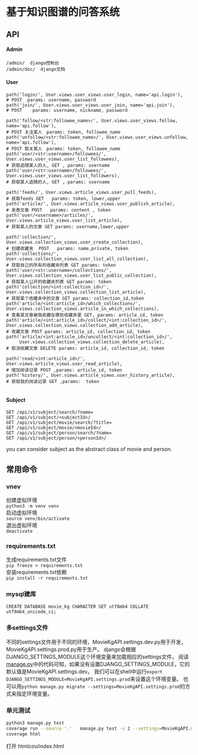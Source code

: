 
# 基于知识图谱的问答系统

## API

#### Admin

```plain
/admin/  django控制台
/admin/doc/  django文档
```

#### User

```plain
path('login/', User.views.user_views.user_login, name='api.login'),
# POST  params: username, password
path('join/', User.views.user_views.user_join, name='api.join'),
# POST    params: username, nickname, password

path('follow/<str:followee_name>/', User.views.user_views.follow, name='api.follow'),
# POST 关注某人　params: token, followee_name
path('unfollow/<str:followee_name>/', User.views.user_views.unfollow, name='api.follow'),
# POST 取关某人　params: token, followee_name
path('user/<str:username>/followees/', User.views.user_views.user_list_followees),
# 获取追随某人的人, GET , params: username
path('user/<str:username>/followees/', User.views.user_views.user_list_followers),
# 获取某人追随的人, GET , params: username

path('feeds/', User.views.article_views.user_pull_feeds),
# 获取feeds GET   params: token, lower,upper
path('article/', User.views.article_views.user_publish_article),
# 发表文章 POST   params: content , token
path('user/<username>/articles/', User.views.article_views.user_list_article),
# 获取某人的文章 GET params: username,lower,upper

path('collection/', User.views.collection_views.user_create_collection),
# 创建收藏夹  POST   params: name,private, token
path('collections/', User.views.collection_views.user_list_all_collection),
# 获取自己的所有的收藏夹列表 GET params: token
path('user/<str:username>/collections/', User.views.collection_views.user_list_public_collection),
# 获取某人公开的收藏夹列表 GET params: token
path('collection/<int:collection_id>/', User.views.collection_views.collection_list_article),
# 获取某个收藏夹中的文章 GET params: collection_id,token
path('article/<int:article_id>/which_collections/', User.views.collection_views.article_in_which_collections),
# 查看某文章被我收藏在哪些收藏夹里 GET, params: article_id, token
path('article/<int:article_id>/collect/<int:collection_id>/', User.views.collection_views.collection_add_article),
# 收藏文章 POST params: article_id, collection_id, token
path('article/<int:article_id>/uncollect/<int:collection_id>/',
     User.views.collection_views.collection_delete_article),
# 取消收藏文章 DELETE params: article_id, collection_id, token

path('read/<int:article_id>/', User.views.article_views.user_read_article),
# 增加阅读记录 POST ,params: article_id, token
path('history/', User.views.article_views.user_history_article),
# 获取我的阅读记录 GET ,params:  token
    
```

#### Subject

```plain
GET /api/v1/subject/search/?name=
GET /api/v1/subject/<subjectId>/
GET /api/v1/subject/movie/search/?title=
GET /api/v1/subject/movie/<movieId>/
GET /api/v1/subject/person/search/?name=
GET /api/v1/subject/person/<personId>/
```
you can consider subject as the abstract class of movie and person.



## 常用命令

### vnev

创建虚拟环境  
`python3 -m venv venv`  
启动虚拟环境  
`source venv/bin/activate`  
退出虚拟环境  
`deactivate`


### requirements.txt

生成requirements.txt文件  
`pip freeze > requirements.txt`  
安装requirements.txt依赖  
`pip install -r requirements.txt`  

### mysql建库
```mysql
CREATE DATABASE movie_kg CHARACTER SET utf8mb4 COLLATE utf8mb4_unicode_ci;
```

### 多settings文件

不同的settings文件用于不同的环境，MovieKgAPI.settings.dev.py用于开发，MovieKgAPI.settings.prod.py用于生产。
django会根据DJANGO_SETTINGS_MODULE这个环境变量来加载相应的settings文件，
阅读[manage.py](./manag.py)中的代码可知，如果没有设置DJANGO_SETTINGS_MODULE，它的默认值是MovieKgAPI.settings.dev。
我们可以在shell中运行`export DJANGO_SETTINGS_MODULE=MovieKgAPI.settings.prod`来设置这个环境变量。
也可以用`python manage.py migrate --settings=MovieKgAPI.settings.prod`的方式来指定环境变量。

### 单元测试

```bash
python3 manage.py test
coverage run --source '.'   manage.py test -v 2 --settings=MovieKgAPI.settings.dev
coverage html
```

打开 htmlcov/index.html

